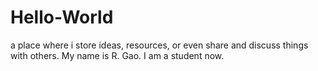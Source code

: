 # Hello-World
a place where i store ideas, resources, or even share and discuss things with others.
My name is R. Gao. I am a student now.
